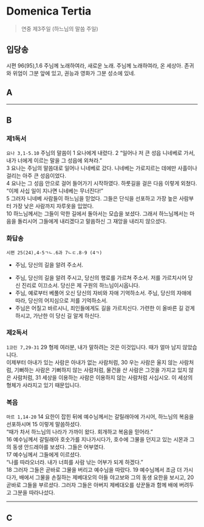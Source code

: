 # Domenica Tertia
> 연중 제3주일 (하느님의 말씀 주일)

## 입당송
시편 96(95),1.6
주님께 노래하여라, 새로운 노래. 주님께 노래하여라, 온 세상아. 존귀와 위엄이 그분 앞에 있고, 권능과 영화가 그분 성소에 있네.

## A

----

## B

### 제1독서
`요나 3,1-5.10` 주님의 말씀이 1 요나에게 내렸다.
2 “일어나 저 큰 성읍 니네베로 가서, 내가 너에게 이르는 말을 그 성읍에 외쳐라.”  
3 요나는 주님의 말씀대로 일어나 니네베로 갔다. 니네베는 가로지르는 데에만 사흘이나 걸리는 아주 큰 성읍이었다.  
4 요나는 그 성읍 안으로 걸어 들어가기 시작하였다. 하룻길을 걸은 다음 이렇게 외쳤다.  
“이제 사십 일이 지나면 니네베는 무너진다!”  
5 그러자 니네베 사람들이 하느님을 믿었다. 그들은 단식을 선포하고 가장 높은 사람부터 가장 낮은 사람까지 자루옷을 입었다.  
10 하느님께서는 그들이 악한 길에서 돌아서는 모습을 보셨다. 그래서 하느님께서는 마음을 돌리시어 그들에게 내리겠다고 말씀하신 그 재앙을 내리지 않으셨다.

### 화답송
`시편 25(24),4-5ㄱㄴ.6과 7ㄴㄷ.8-9 (4ㄱ)`
* 주님, 당신의 길을 알려 주소서.
- 주님, 당신의 길을 알려 주시고, 당신의 행로를 가르쳐 주소서. 저를 가르치시어 당신 진리로 이끄소서. 당신은 제 구원의 하느님이시옵니다.
- 주님, 예로부터 베풀어 오신 당신의 자비와 자애 기억하소서. 주님, 당신의 자애에 따라, 당신의 어지심으로 저를 기억하소서.
- 주님은 어질고 바르시니, 죄인들에게도 길을 가르치신다. 가련한 이 올바른 길 걷게 하시고, 가난한 이 당신 길 알게 하신다.

### 제2독서
`1코린 7,29-31` 29 형제 여러분, 내가 말하려는 것은 이것입니다. 때가 얼마 남지 않았습니다.  
이제부터 아내가 있는 사람은 아내가 없는 사람처럼, 30 우는 사람은 울지 않는 사람처럼, 기뻐하는 사람은 기뻐하지 않는 사람처럼, 물건을 산 사람은 그것을 가지고 있지 않은 사람처럼, 31 세상을 이용하는 사람은 이용하지 않는 사람처럼 사십시오. 이 세상의 형체가 사라지고 있기 때문입니다.

### 복음
`마르 1,14-20` 14 요한이 잡힌 뒤에 예수님께서는 갈릴래아에 가시어, 하느님의 복음을 선포하시며 15 이렇게 말씀하셨다.  
“때가 차서 하느님의 나라가 가까이 왔다. 회개하고 복음을 믿어라.”  
16 예수님께서 갈릴래아 호숫가를 지나가시다가, 호수에 그물을 던지고 있는 시몬과 그의 동생 안드레아를 보셨다. 그들은 어부였다.  
17 예수님께서 그들에게 이르셨다.  
“나를 따라오너라. 내가 너희를 사람 낚는 어부가 되게 하겠다.”  
18 그러자 그들은 곧바로 그물을 버리고 예수님을 따랐다. 19 예수님께서 조금 더 가시다가,
배에서 그물을 손질하는 제베대오의 아들 야고보와 그의 동생 요한을 보시고, 20 곧바로 그들을 부르셨다. 그러자 그들은 아버지 제베대오를 삯꾼들과 함께 배에 버려두고 그분을 따라나섰다.

----

## C

